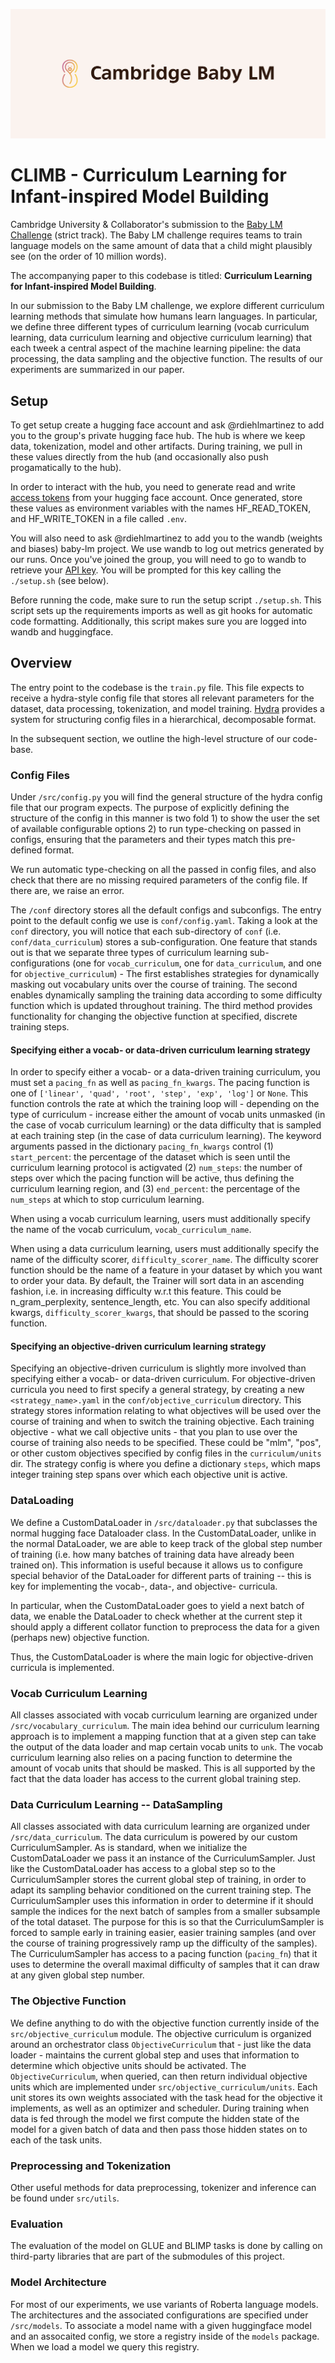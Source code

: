![cover-banner](./misc/cover.png)
# CLIMB - Curriculum Learning for Infant-inspired Model Building

Cambridge University & Collaborator's submission to the [Baby LM Challenge](https://babylm.github.io/) (strict track). The Baby LM challenge requires teams to train language models on the same amount of data that a child might plausibly see (on the order of 10 million words). 

The accompanying paper to this codebase is titled: **Curriculum Learning for Infant-inspired Model Building**.

In our submission to the Baby LM challenge, we explore different curriculum learning methods that simulate how humans learn languages. In particular, we define three different types of curriculum learning (vocab curriculum learning, data curriculum learning and objective curriculum learning) that each tweek a central aspect of the machine learning pipeline: the data processing, the data sampling and the objective function. The results of our experiments are summarized in our paper. 

## Setup 

To get setup create a hugging face account and ask @rdiehlmartinez to add you to the group's private hugging face hub. The hub is where we keep data, tokenization, model and other artifacts. During training, we pull in these values directly from the hub (and occasionally also push progamatically to the hub). 

In order to interact with the hub, you need to generate read and write [access tokens](https://huggingface.co/docs/hub/security-tokens) from your hugging face account. Once generated, store these values as environment variables with the names HF_READ_TOKEN, and HF_WRITE_TOKEN in a file called `.env`.

You will also need to ask @rdiehlmartinez to add you to the wandb (weights and biases) baby-lm project. We use wandb to log out metrics generated by our runs. Once you've joined the group, you will need to go to wandb to retrieve your [API key](https://wandb.ai/authorize). You will be prompted for this key calling the `./setup.sh` (see below).

Before running the code, make sure to run the setup script `./setup.sh`. This script sets up the requirements imports as well as git hooks for automatic code formatting. Additionally, this script makes sure you are logged into wandb and huggingface.

## Overview 

The entry point to the codebase is the `train.py` file. This file expects to receive a hydra-style config file that stores all relevant parameters for the dataset, data processing, tokenization, and model training. [Hydra](https://hydra.cc/docs/tutorials/structured_config/intro/) provides a system for structuring config files in a hierarchical, decomposable format.

In the subsequent section, we outline the high-level structure of our code-base. 

### Config Files
Under `/src/config.py` you will find the general structure of the hydra config file that our program expects. The purpose of explicitly defining the structure of the config in this manner is two fold 1) to show the user the set of available configurable options 2) to run type-checking on passed in configs, ensuring that the parameters and their types match this pre-defined format. 

We run automatic type-checking on all the passed in config files, and also check that there are no missing required parameters of the config file. If there are, we raise an error.

The `/conf` directory stores all the default configs and subconfigs. The entry point to the default config we use is `conf/config.yaml`. Taking a look at the `conf` directory, you will notice that each sub-directory of `conf` (i.e. `conf/data_curriculum`) stores a sub-configuration. One feature that stands out is that we separate three types of curriculum learning sub-configurations (one for `vocab_curriculum`, one for `data_curriculum`, and one for `objective_curriculum`) -  The first establishes strategies for dynamically masking out vocabulary units over the course of training. The second enables dynamically sampling the training data according to some difficulty function which is updated throughout training. The third method provides functionality for changing the objective function at specified, discrete training steps.


#### Specifying either a vocab- or data-driven curriculum learning strategy 
In order to specify either a vocab- or a data-driven training curriculum, you must set a `pacing_fn` as well as `pacing_fn_kwargs`. The pacing function is one of `['linear', 'quad', 'root', 'step', 'exp', 'log']` or `None`. This function controls the rate at which the training loop will - depending on the type of curriculum - increase either the amount of vocab units unmasked (in the case of vocab curriculum learning) or the data difficulty that is sampled at each training step (in the case of data curriculum learning). The keyword arguments passed in the dictionary `pacing_fn_kwargs` control (1) `start_percent`: the percentage of the dataset which is seen until the curriculum learning protocol is actigvated (2) `num_steps`: the number of steps over which the pacing function will be active, thus defining the curriculum learning region, and (3) `end_percent`: the percentage of the `num_steps` at which to stop curriculum learning.

When using a vocab curriculum learning, users must additionally specify the name of the vocab curriculum, `vocab_curriculum_name`. 

When using a data curriculum learning, users must additionally specify the name of the difficulty scorer, `difficulty_scorer_name`. The difficulty scorer function should be the name of a feature in your dataset by which you want to order your data. By default, the Trainer will sort data in an ascending fashion, i.e. in increasing difficulty w.r.t this feature. This could be n_gram_perplexity, sentence_length, etc. You can also specify additional kwargs, `difficulty_scorer_kwargs`, that should be passed to the scoring function.


#### Specifying an objective-driven curriculum learning strategy 
Specifying an objective-driven curriculum is slightly more involved than specifying either a vocab- or data-driven curriculum. For objective-driven curricula you need to first specify a general strategy, by creating a new `<strategy_name>.yaml` in the `conf/objective_curriculum` directory. This strategy stores information relating to what objectives will be used over the course of training and when to switch the training objective. Each training objective - what we call objective units - that you plan to use over the course of training also needs to be specified. These could be "mlm", "pos", or other custom objectives specified by config files in the `curriculum/units` dir. The strategy config is where you define a dictionary `steps`, which maps integer training step spans over which each objective unit is active. 

### DataLoading 

We define a CustomDataLoader in `/src/dataloader.py` that subclasses the normal hugging face Dataloader class. In the CustomDataLoader, unlike in the normal DataLoader, we are able to keep track of the global step number of training (i.e. how many batches of training data have already been trained on). This information is useful because it allows us to configure special behavior of the DataLoader for different parts of training -- this is key for implementing the vocab-, data-, and objective- curricula. 

 In particular, when the CustomDataLoader goes to yield a next batch of data, we enable the DataLoader to check whether at the current step it should apply a different collator function to preprocess the data for a given (perhaps new) objective function. 

Thus, the CustomDataLoader is where the main logic for objective-driven curricula is implemented.  

### Vocab Curriculum Learning 

All classes associated with vocab curriculum learning are organized under `/src/vocabulary_curriculum`. The main idea behind our curriculum learning approach is to implement a mapping function that at a given step can take the output of the data loader and map certain vocab units to `unk`. The vocab curriculum learning also relies on a pacing function to determine the amount of vocab units that should be masked. This is all supported by the fact that the data loader has access to the current global training step. 

### Data Curriculum Learning -- DataSampling 

All classes associated with data curriculum learning are organized under `/src/data_curriculum`. The data curriculum is powered by our custom CurriculumSampler. As is standard, when we initialize the CustomDataLoader we pass it an instance of the CurriculumSampler. Just like the CustomDataLoader has access to a global step so to the CurriculumSampler stores the current global step of training, in order to adapt its sampling behavior conditioned on the current training step. The CurriculumSampler uses this information in order to determine if it should sample the indices for the next batch of samples from a smaller subsample of the total dataset. The purpose for this is so that the CurriculumSampler is forced to sample early in training easier, easier training samples (and over the course of training progressively ramp up the difficulty of the samples). The CurriculumSampler has access to a pacing function (`pacing_fn`) that it uses to determine the overall maximal difficulty of samples that it can draw at any given global step number.

### The Objective Function 

We define anything to do with the objective function currently inside of the `src/objective_curriculum` module. The objective curriculum is organized around an orchestrator class `ObjectiveCurriculum` that - just like the data loader - maintains the current global step and uses that information to determine which objective units should be activated. The `ObjectiveCurriculum`, when queried, can then return individual objective units which are implemented under `src/objective_curriculum/units`. Each unit stores its own weights associated with the task head for the objective it implements, as well as an optimizer and scheduler. During training when data is fed through the model we first compute the hidden state of the model for a given batch of data and then pass those hidden states on to each of the task units. 

### Preprocessing and Tokenization

Other useful methods for data preprocessing, tokenizer and inference can be found under `src/utils`.

### Evaluation

The evaluation of the model on GLUE and BLIMP tasks is done by calling on third-party libraries that are part of the submodules of this project.

### Model Architecture 

For most of our experiments, we use variants of Roberta language models. The architectures and the associated configurations are specified under `/src/models`. To associate a model name with a given huggingface model and an assocaited config, we store a registry inside of the `models` package. When we load a model we query this registry. 
